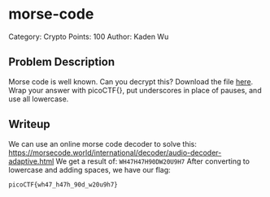 # morse-code
Category: Crypto
Points: 100
Author: Kaden Wu
## Problem Description
Morse code is well known. Can you decrypt this? Download the file  [here](https://artifacts.picoctf.net/c/79/morse_chal.wav). Wrap your answer with picoCTF{}, put underscores in place of pauses, and use all lowercase.
## Writeup
We can use an online morse code decoder to solve this:
https://morsecode.world/international/decoder/audio-decoder-adaptive.html
We get a result of:
`WH47H47H90DW20U9H7`
After converting to lowercase and adding spaces, we have our flag:

`picoCTF{wh47_h47h_90d_w20u9h7}`
